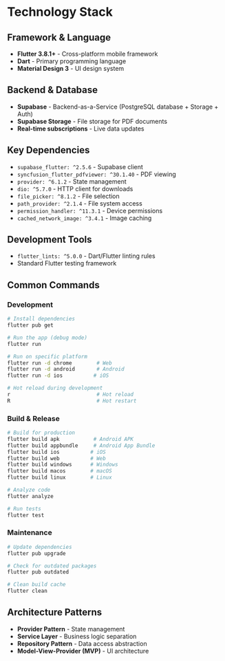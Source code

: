 # Technology Stack

## Framework & Language
- **Flutter 3.8.1+** - Cross-platform mobile framework
- **Dart** - Primary programming language
- **Material Design 3** - UI design system

## Backend & Database
- **Supabase** - Backend-as-a-Service (PostgreSQL database + Storage + Auth)
- **Supabase Storage** - File storage for PDF documents
- **Real-time subscriptions** - Live data updates

## Key Dependencies
- `supabase_flutter: ^2.5.6` - Supabase client
- `syncfusion_flutter_pdfviewer: ^30.1.40` - PDF viewing
- `provider: ^6.1.2` - State management
- `dio: ^5.7.0` - HTTP client for downloads
- `file_picker: ^8.1.2` - File selection
- `path_provider: ^2.1.4` - File system access
- `permission_handler: ^11.3.1` - Device permissions
- `cached_network_image: ^3.4.1` - Image caching

## Development Tools
- `flutter_lints: ^5.0.0` - Dart/Flutter linting rules
- Standard Flutter testing framework

## Common Commands

### Development
```bash
# Install dependencies
flutter pub get

# Run the app (debug mode)
flutter run

# Run on specific platform
flutter run -d chrome        # Web
flutter run -d android       # Android
flutter run -d ios          # iOS

# Hot reload during development
r                            # Hot reload
R                            # Hot restart
```

### Build & Release
```bash
# Build for production
flutter build apk           # Android APK
flutter build appbundle     # Android App Bundle
flutter build ios          # iOS
flutter build web          # Web
flutter build windows      # Windows
flutter build macos        # macOS
flutter build linux        # Linux

# Analyze code
flutter analyze

# Run tests
flutter test
```

### Maintenance
```bash
# Update dependencies
flutter pub upgrade

# Check for outdated packages
flutter pub outdated

# Clean build cache
flutter clean
```

## Architecture Patterns
- **Provider Pattern** - State management
- **Service Layer** - Business logic separation
- **Repository Pattern** - Data access abstraction
- **Model-View-Provider (MVP)** - UI architecture